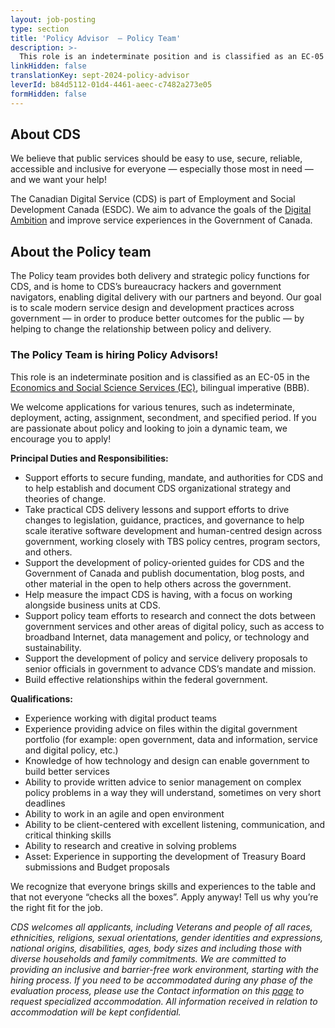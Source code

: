 ```yaml
---
layout: job-posting
type: section
title: 'Policy Advisor  — Policy Team'
description: >-
  This role is an indeterminate position and is classified as an EC-05 in the Economics and Social Science Services (EC), bilingual imperative (BBB). 
linkHidden: false
translationKey: sept-2024-policy-advisor
leverId: b84d5112-01d4-4461-aeec-c7482a273e05
formHidden: false
---
```


## About CDS 
We believe that public services should be easy to use, secure, reliable, accessible and inclusive for everyone — especially those most in need — and we want your help!

The Canadian Digital Service (CDS) is part of Employment and Social Development Canada (ESDC). We aim to advance the goals of the [Digital Ambition](https://www.canada.ca/en/government/system/digital-government/government-canada-digital-operations-strategic-plans/canada-digital-ambition.html) and improve service experiences in the Government of Canada.

## About the Policy team
The Policy team provides both delivery and strategic policy functions for CDS, and is home to CDS’s bureaucracy hackers and government navigators, enabling digital delivery with our partners and beyond. Our goal is to scale modern service design and development practices across government — in order to produce better outcomes for the public — by helping to change the relationship between policy and delivery. 

### **The Policy Team is hiring Policy Advisors!**

This role is an indeterminate position and is classified as an EC-05 in the [Economics and Social Science Services (EC)](https://www.tbs-sct.canada.ca/agreements-conventions/view-visualiser-eng.aspx?id=4), bilingual imperative (BBB). 

We welcome applications for various tenures, such as indeterminate, deployment, acting, assignment, secondment, and specified period.  If you are passionate about policy and looking to join a dynamic team, we encourage you to apply!

**Principal Duties and Responsibilities:**

- Support efforts to secure funding, mandate, and authorities for CDS and to help establish and document CDS organizational strategy and theories of change.
- Take practical CDS delivery lessons and support efforts to drive changes to legislation, guidance, practices, and governance to help scale iterative software development and human-centred design across government, working closely with TBS policy centres, program sectors, and others.
- Support the development of policy-oriented guides for CDS and the Government of Canada and publish documentation, blog posts, and other material in the open to help others across the government.
- Help measure the impact CDS is having, with a focus on working alongside business units at CDS.
- Support policy team efforts to research and connect the dots between government services and other areas of digital policy, such as access to broadband Internet, data management and policy, or technology and sustainability.
- Support the development of  policy and service delivery proposals to senior officials in government to advance CDS’s mandate and mission.
- Build effective relationships within the federal government.

**Qualifications:**
- Experience working with digital product teams
- Experience providing advice on files within the digital government portfolio (for example: open government, data and information, service and digital policy, etc.)
- Knowledge of how technology and design can enable government to build better services
- Ability to provide written advice to senior management on complex policy problems in a way they will understand, sometimes on very short deadlines
- Ability to work in an agile and open environment 
- Ability to be client-centered with excellent listening, communication, and critical thinking skills
- Ability to research and creative in  solving problems
- Asset: Experience in supporting  the development of Treasury Board submissions and Budget proposals

We recognize that everyone brings skills and experiences to the table and that not everyone “checks all the boxes”. Apply anyway! Tell us why you’re the right fit for the job.

*CDS welcomes all applicants, including Veterans and people of all races, ethnicities, religions, sexual orientations, gender identities and expressions, national origins, disabilities, ages, body sizes and including those with diverse households and family commitments. We are committed to providing an inclusive and barrier-free work environment, starting with the hiring process. If you need to be accommodated during any phase of the evaluation process, please use the Contact information on this [page](https://www.canada.ca/en/public-service-commission/services/assessment-accommodation-page.html) to request specialized accommodation. All information received in relation to accommodation will be kept confidential.*

